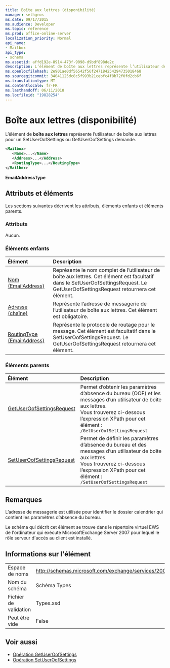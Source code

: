```yaml
---
title: Boîte aux lettres (disponibilité)
manager: sethgros
ms.date: 09/17/2015
ms.audience: Developer
ms.topic: reference
ms.prod: office-online-server
localization_priority: Normal
api_name:
- Mailbox
api_type:
- schema
ms.assetid: affd192e-8914-473f-9098-d9bdf898de2c
description: L’élément de boîte aux lettres représente l’utilisateur de boîte aux lettres pour un SetUserOofSettings ou GetUserOofSettings demande.
ms.openlocfilehash: 2e901ae0df56542f56f247184254294735018468
ms.sourcegitcommit: 34041125dc8c5f993b21cebfc4f8b72f0fd2cb6f
ms.translationtype: MT
ms.contentlocale: fr-FR
ms.lasthandoff: 06/11/2018
ms.locfileid: "19828254"
---
```

# <a name="mailbox-availability"></a>Boîte aux lettres (disponibilité)

L’élément de **boîte aux lettres** représente l’utilisateur de boîte aux lettres pour un SetUserOofSettings ou GetUserOofSettings demande. 
  
```xml
<Mailbox>
   <Name>...</Name>
   <Address>...</Address>
   <RoutingType>...</RoutingType>
</Mailbox>
```

**EmailAddressType**

## <a name="attributes-and-elements"></a>Attributs et éléments

Les sections suivantes décrivent les attributs, éléments enfants et éléments parents.
  
### <a name="attributes"></a>Attributs

Aucun.
  
### <a name="child-elements"></a>Éléments enfants

|**Élément**|**Description**|
|:-----|:-----|
|[Nom (EmailAddress)](name-emailaddress.md) <br/> |Représente le nom complet de l’utilisateur de boîte aux lettres. Cet élément est facultatif dans le SetUserOofSettingsRequest. Le GetUserOofSettingsRequest retournera cet élément.  <br/> |
|[Adresse (chaîne)](address-string.md) <br/> |Représente l’adresse de messagerie de l’utilisateur de boîte aux lettres. Cet élément est obligatoire.  <br/> |
|[RoutingType (EmailAddress)](routingtype-emailaddress.md) <br/> |Représente le protocole de routage pour le message. Cet élément est facultatif dans le SetUserOofSettingsRequest. Le GetUserOofSettingsRequest retournera cet élément.  <br/> |
   
### <a name="parent-elements"></a>Éléments parents

|**Élément**|**Description**|
|:-----|:-----|
|[GetUserOofSettingsRequest](getuseroofsettingsrequest.md) <br/> |Permet d’obtenir les paramètres d’absence du bureau (OOF) et les messages d’un utilisateur de boîte aux lettres.  <br/> Vous trouverez ci-dessous l’expression XPath pour cet élément :  <br/>  `/GetUserOofSettingsRequest` <br/> |
|[SetUserOofSettingsRequest](setuseroofsettingsrequest.md) <br/> |Permet de définir les paramètres d’absence du bureau et des messages d’un utilisateur de boîte aux lettres.  <br/> Vous trouverez ci-dessous l’expression XPath pour cet élément :  <br/>  `/SetUserOofSettingsRequest` <br/> |
   
## <a name="remarks"></a>Remarques

L’adresse de messagerie est utilisée pour identifier le dossier calendrier qui contient les paramètres d’absence du bureau. 
  
Le schéma qui décrit cet élément se trouve dans le répertoire virtuel EWS de l'ordinateur qui exécute MicrosoftExchange Server 2007 pour lequel le rôle serveur d'accès au client est installé.
  
## <a name="element-information"></a>Informations sur l'élément

|||
|:-----|:-----|
|Espace de noms  <br/> |http://schemas.microsoft.com/exchange/services/2006/types  <br/> |
|Nom du schéma  <br/> |Schéma Types  <br/> |
|Fichier de validation  <br/> |Types.xsd  <br/> |
|Peut être vide  <br/> |False  <br/> |
   
## <a name="see-also"></a>Voir aussi

- [Opération GetUserOofSettings](getuseroofsettings-operation.md)
- [Opération SetUserOofSettings](setuseroofsettings-operation.md)


